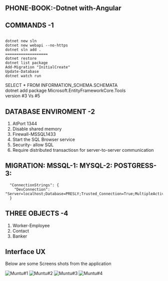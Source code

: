 ## PHONE-BOOK:-Dotnet with-Angular

## COMMANDS -1

```

dotnet new sln
dotnet new webapi --no-https
dotnet sln add .
===================
dotnet restore
dotnet list package
Add-Migration "InitialCreate"
Update-Database
dotnet watch run

```

SELECT \* FROM INFORMATION_SCHEMA.SCHEMATA   \
dotnet add package Microsoft.EntityFrameworkCore.Tools  \
version #3 Vs #5


## DATABASE ENVIROMENT -2

1. AtPort 1344
2. Disable shared memory
3. Firewall-MSSQL1433
4. Start the SQL Browser service
5. Security- allow SQL
6. Require distributed transactiosn for server-to-server communication

## MIGRATION: MSSQL-1: MYSQL-2: POSTGRESS-3:

```
  "ConnectionStrings": {
    "DevConnection": "Server=localhost;Database=PRESLY;Trusted_Connection=True;MultipleActiveResultSets=True;"
  }

```

## THREE OBJECTS -4

1. Worker-Employee
2. Contact
3. Banker

## Interface UX

Below are some Screens shots from the application

![ Muntu#1 ](https://github.com/LINOSNCHENA/DOTNET-Phone-book/blob/master/UXViews/page1.png)
![ Muntu#2 ](https://github.com/LINOSNCHENA/DOTNET-Phone-book/blob/master/UXViews/page1.png)
![ Muntu#3 ](https://github.com/LINOSNCHENA/DOTNET-Phone-book/blob/master/UXViews/page1.png)
![ Muntu#4 ](https://github.com/LINOSNCHENA/DOTNET-Phone-book/blob/master/UXViews/page1.png)
